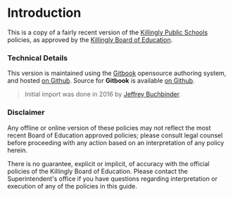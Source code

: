 # Introduction

This is a copy of a fairly recent version of the [Killingly Public Schools](http://www.killinglyschools.org/) policies, as approved by the [Killingly Board of Education](http://www.killinglyschools.org/domain/4).

### Technical Details

This version is maintained using the [Gitbook](http://gitbook.com/) opensource authoring system, and hosted [on Github](https://github.com/KillinglyBOE/policies). Source for **Gitbook** is available [on Github](https://github.com/GitbookIO/gitbook).

> Initial import was done in 2016 by [Jeffrey Buchbinder](https://github.com/jbuchbinder).

### Disclaimer

Any offline or online version of these policies may not reflect the most recent Board of Education approved policies; please consult legal counsel before proceeding with any action based on an interpretation of any policy herein.

There is no guarantee, explicit or implicit, of accuracy with the official policies of the Killingly Board of Education. Please contact the Superintendent's office if you have questions regarding interpretation or execution of any of the policies in this guide.


